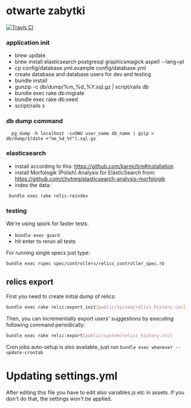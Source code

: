 # otwarte zabytki
[![Travis CI](https://secure.travis-ci.org/monterail/otwartezabytki.png?branch=master)](http://travis-ci.org/monterail/otwartezabytki)

### application init
 - brew update
 - brew install elasticsearch postgresql graphicsmagick aspell --lang=pl
 - cp config/database.yml.example config/database.yml
 - create database and database users for dev and testing
 - bundle install
 - gunzip -c db/dump/%m_%d_%Y.sql.gz | script/rails db
 - bundle exec rake db:migrate
 - bundle exec rake db:seed
 - script/rails s

### db dump command
```bash:
  pg_dump -h localhost -cxOWU user_name db_name | gzip > db/dump/$(date +"%m_%d_%Y").sql.gz
```

### elasticsearch
 - install according to this: https://github.com/karmi/tire#installation
 - install Morfologik (Polish) Analysis for ElasticSearch from: https://github.com/chytreg/elasticsearch-analysis-morfologik
 - index the data:

 ```bash:
  bundle exec rake relic:reindex
 ```

### testing

 We're using spork for faster tests.

 - ```bundle exec guard```
 - hit enter to rerun all tests

 For running single specs just type:

```bash
bundle exec rspec spec/controllers/relics_controller_spec.rb
```

## relics export

First you need to create initial dump of relics:

```bash
bundle exec rake relic:export_init[public/system/relics_history.csv]
```

Then, you can incrementially export users' suggestions by executing following command periodically:

```bash
bundle exec rake relic:export[public/system/relics_history.csv]
```

Cron jobs auto-setup is also available, just run ```bundle exec whenever --update-crontab```

# Updating settings.yml

After editing this file you have to edit also variables.js.etc in assets.
If you don't do that, the settings won't be applied.
